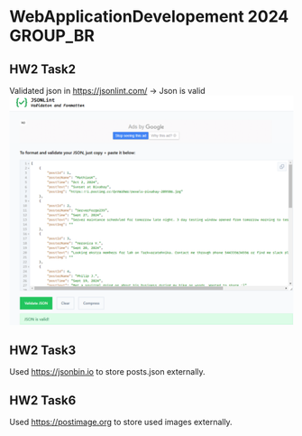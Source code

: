 # WebApplicationDevelopement 2024 GROUP_BR
## HW2 Task2
Validated json in https://jsonlint.com/ -> Json is valid
<img src="img/JSONvalidation.PNG">

## HW2 Task3
Used https://jsonbin.io to store posts.json externally. 
## HW2 Task6
Used https://postimage.org to store used images externally.
